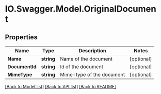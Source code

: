 # IO.Swagger.Model.OriginalDocument
## Properties

Name | Type | Description | Notes
------------ | ------------- | ------------- | -------------
**Name** | **string** | Name of the document | [optional] 
**DocumentId** | **string** | Id of the document | [optional] 
**MimeType** | **string** | Mime-type of the document | [optional] 

[[Back to Model list]](../README.md#documentation-for-models) [[Back to API list]](../README.md#documentation-for-api-endpoints) [[Back to README]](../README.md)

